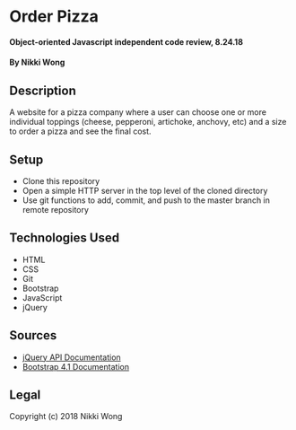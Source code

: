 # Order Pizza

#### Object-oriented Javascript independent code review, 8.24.18

#### By Nikki Wong

## Description

A website for a pizza company where a user can choose one or more individual toppings (cheese, pepperoni, artichoke, anchovy, etc) and a size to order a pizza and see the final cost.

## Setup

* Clone this repository
* Open a simple HTTP server in the top level of the cloned directory
* Use git functions to add, commit, and push to the master branch in remote repository

## Technologies Used

* HTML
* CSS
* Git
* Bootstrap
* JavaScript
* jQuery

## Sources

* <a href="https://api.jquery.com/">jQuery API Documentation</a>
* <a href="https://getbootstrap.com/docs/4.1/getting-started/introduction/">Bootstrap 4.1 Documentation</a>

## Legal
Copyright (c) 2018 Nikki Wong

